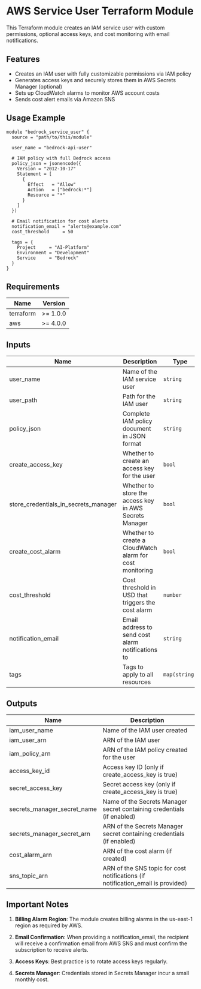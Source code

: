 # AWS Service User Terraform Module

This Terraform module creates an IAM service user with custom permissions, optional access keys, and cost monitoring with email notifications.

## Features

- Creates an IAM user with fully customizable permissions via IAM policy
- Generates access keys and securely stores them in AWS Secrets Manager (optional)
- Sets up CloudWatch alarms to monitor AWS account costs
- Sends cost alert emails via Amazon SNS

## Usage Example

```hcl
module "bedrock_service_user" {
  source = "path/to/this/module"

  user_name = "bedrock-api-user"

  # IAM policy with full Bedrock access
  policy_json = jsonencode({
    Version = "2012-10-17"
    Statement = [
      {
        Effect   = "Allow"
        Action   = ["bedrock:*"]
        Resource = "*"
      }
    ]
  })

  # Email notification for cost alerts
  notification_email = "alerts@example.com"
  cost_threshold     = 50

  tags = {
    Project     = "AI-Platform"
    Environment = "Development"
    Service     = "Bedrock"
  }
}
```

## Requirements

| Name | Version |
|------|---------|
| terraform | >= 1.0.0 |
| aws | >= 4.0.0 |

## Inputs

| Name | Description | Type | Default | Required |
|------|-------------|------|---------|:--------:|
| user_name | Name of the IAM service user | `string` | n/a | yes |
| user_path | Path for the IAM user | `string` | `"/"` | no |
| policy_json | Complete IAM policy document in JSON format | `string` | n/a | yes |
| create_access_key | Whether to create an access key for the user | `bool` | `true` | no |
| store_credentials_in_secrets_manager | Whether to store the access key in AWS Secrets Manager | `bool` | `true` | no |
| create_cost_alarm | Whether to create a CloudWatch alarm for cost monitoring | `bool` | `true` | no |
| cost_threshold | Cost threshold in USD that triggers the cost alarm | `number` | `100` | no |
| notification_email | Email address to send cost alarm notifications to | `string` | `""` | no |
| tags | Tags to apply to all resources | `map(string)` | `{}` | no |

## Outputs

| Name | Description |
|------|-------------|
| iam_user_name | Name of the IAM user created |
| iam_user_arn | ARN of the IAM user |
| iam_policy_arn | ARN of the IAM policy created for the user |
| access_key_id | Access key ID (only if create_access_key is true) |
| secret_access_key | Secret access key (only if create_access_key is true) |
| secrets_manager_secret_name | Name of the Secrets Manager secret containing credentials (if enabled) |
| secrets_manager_secret_arn | ARN of the Secrets Manager secret containing credentials (if enabled) |
| cost_alarm_arn | ARN of the cost alarm (if created) |
| sns_topic_arn | ARN of the SNS topic for cost notifications (if notification_email is provided) |

## Important Notes

1. **Billing Alarm Region**: The module creates billing alarms in the us-east-1 region as required by AWS.

2. **Email Confirmation**: When providing a notification_email, the recipient will receive a confirmation email from AWS SNS and must confirm the subscription to receive alerts.

3. **Access Keys**: Best practice is to rotate access keys regularly.

4. **Secrets Manager**: Credentials stored in Secrets Manager incur a small monthly cost.
